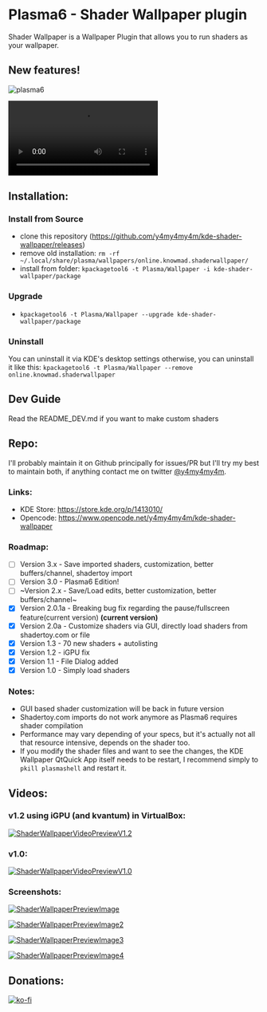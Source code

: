 # Plasma6 - Shader Wallpaper plugin
Shader Wallpaper is a Wallpaper Plugin that allows you to run shaders as your wallpaper.

## New features!
![plasma6](https://github.com/y4my4my4m/kde-shader-wallpaper/assets/8145020/6e2e6807-2be5-44c3-9d35-1c560e37cf74)

<video src="https://github.com/y4my4my4m/kde-shader-wallpaper/assets/8145020/144bf23c-ccc0-4f58-a753-8ee882750dfa"></video>

## Installation:

### Install from Source
- clone this repository (https://github.com/y4my4my4m/kde-shader-wallpaper/releases)
- remove old installation: `rm -rf ~/.local/share/plasma/wallpapers/online.knowmad.shaderwallpaper/`
- install from folder: `kpackagetool6 -t Plasma/Wallpaper -i kde-shader-wallpaper/package`

### Upgrade
- `kpackagetool6 -t Plasma/Wallpaper --upgrade kde-shader-wallpaper/package`

### Uninstall
You can uninstall it via KDE's desktop settings otherwise, you can uninstall it like this: `kpackagetool6 -t Plasma/Wallpaper --remove online.knowmad.shaderwallpaper`

## Dev Guide
Read the README_DEV.md if you want to make custom shaders

## Repo:
I'll probably maintain it on Github principally for issues/PR but I'll try my best to maintain both, if anything contact me on twitter [@y4my4my4m](https://twitter.com/@y4my4my4m).

### Links:
- KDE Store: https://store.kde.org/p/1413010/
- Opencode: https://www.opencode.net/y4my4my4m/kde-shader-wallpaper

### Roadmap:
- [ ] Version 3.x - Save imported shaders, customization, better buffers/channel, shadertoy import
- [ ] Version 3.0 - Plasma6 Edition!
- [ ] ~Version 2.x  - Save/Load edits, better customization, better buffers/channel~
- [x] Version 2.0.1a - Breaking bug fix regarding the pause/fullscreen feature(current version) **(current version)**
- [x] Version 2.0a - Customize shaders via GUI, directly load shaders from shadertoy.com or file
- [x] Version 1.3  - 70 new shaders + autolisting
- [x] Version 1.2  - iGPU fix
- [x] Version 1.1  - File Dialog added
- [x] Version 1.0  - Simply load shaders

### Notes:
- GUI based shader customization will be back in future version
- Shadertoy.com imports do not work anymore as Plasma6 requires shader compilation
- Performance may vary depending of your specs, but it's actually not all that resource intensive, depends on the shader too.
- If you modify the shader files and want to see the changes, the KDE Wallpaper QtQuick App itself needs to be restart, I recommend simply to `pkill plasmashell` and restart it.

## Videos:

### v1.2 using iGPU (and kvantum) in VirtualBox:

[![ShaderWallpaperVideoPreviewV1.2](https://cdn-cf-east.streamable.com/image/1g7muc_first.jpg?Expires=1599641820&Signature=kBzPch9XeiD3AieRh4sXd84JdQIknV2KK1m~w7KtXcO-5LH~JCeG8Wngq2p45Z521BWfd2jxpaujTV3618h91u4EnBSzMDRskpxPuSQ4x9uihB0gQ7u4OZjfLt3g-dXLa69Vh6V8~NCDuqo6v3G24vlQND-GArKa~lDPQvnNj2qt-cOIuFLyO0cBwJG4MTu-9C2zOe2wjR2s-cj8IAi4PweeMpJqeKZepDpe9grl8Wry8s3ahP9hZfUyCBs53LnWsEbfe2Ze01j6Bo07gXXb5rAQXYvfI7WxIDX2S7L5f33OxxJNxa4v1Jeg-aAsrW9Ij-86b9qtfsjN1IE6wUOzpQ__&Key-Pair-Id=APKAIEYUVEN4EVB2OKEQ)](https://streamable.com/1g7muc)

### v1.0:
[![ShaderWallpaperVideoPreviewV1.0](https://cdn-cf-east.streamable.com/image/yeqam9.jpg?Expires=1599641220&Signature=NCZXLhg5owCeCiBx8wg7FIO2oOZ~6y9b-we72JE0icG9Cw649dYPPRqDzuOnXsvOEe0omZhhlckbcdLZg6QKbMm9R6UUkN3g-hs4Y8WAJcWIXrantAsWlg309a2vu-gIkHV06eOYczdC3BBzprRHLh8BuKGRQyIAvxLYyf25mWexhPVrZHvrXsl-PFWN1tH~LLL14vD1oaoysupJxnF26qLVv1nAGB-AzYn7GVAcnJmpOPUbKz~jl2Z6iWy1fgJYu~Dym5Hxphc21-XIOHSqXYjkZFDslyevRJVcfqAsnfOzsm3GwRmBQ8hYB5wO5lpp4DnAUuDjtzY9d5sB025U0Q__&Key-Pair-Id=APKAIEYUVEN4EVB2OKEQ)](https://streamable.com/yeqam9)

### Screenshots:

[![ShaderWallpaperPreviewImage](https://images.pling.com/img/00/00/58/32/49/1413010/ef67e0df43137d0d42b81afe700e83aa9cf2c911ab4619aa6ba072894a404c658546.png)](https://images.pling.com/img/00/00/58/32/49/1413010/ef67e0df43137d0d42b81afe700e83aa9cf2c911ab4619aa6ba072894a404c658546.png)

[![ShaderWallpaperPreviewImage2](https://images.pling.com/img/00/00/58/32/49/1413010/95ec8cf5ca97eac0504faa68b297355964a9c6d4e1e1e161609997356b9a6d75fe6d.png)](https://images.pling.com/img/00/00/58/32/49/1413010/95ec8cf5ca97eac0504faa68b297355964a9c6d4e1e1e161609997356b9a6d75fe6d.png)

[![ShaderWallpaperPreviewImage3](https://images.pling.com/img/00/00/58/32/49/1413010/67b57155b2a2a2cd63f6d5545af2f6da3f5298c081c5ab05a72f6c17aa56aee79afd.png)](https://images.pling.com/img/00/00/58/32/49/1413010/67b57155b2a2a2cd63f6d5545af2f6da3f5298c081c5ab05a72f6c17aa56aee79afd.png)

[![ShaderWallpaperPreviewImage4](https://images.pling.com/img/00/00/58/32/49/1413010/b5026604b9009c3541e25b98bbaa0450d17a52ceee878f8b44383bb5e3570c3f251d.png)](https://images.pling.com/img/00/00/58/32/49/1413010/b5026604b9009c3541e25b98bbaa0450d17a52ceee878f8b44383bb5e3570c3f251d.png)


## Donations:
[![ko-fi](https://www.ko-fi.com/img/githubbutton_sm.svg)](https://ko-fi.com/I2I525V5R)
